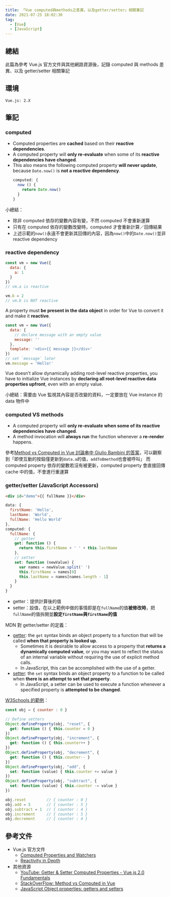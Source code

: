 ```yaml
---
title: 「Vue computed與methods之差異，以及getter/setter」相關筆記
date: 2021-07-25 18:02:30
tag:
  - [Vue]
  - [JavaScript]
---
```


## 總結

此篇為參考 Vue.js 官方文件與其他網路資源後，記錄 computed 與 methods 差異、以及 getter/setter 相關筆記

## 環境

```
Vue.js: 2.X
```

## 筆記

### computed

- Computed properties are **cached** based on their **reactive dependencies**.
- A computed property will **only re-evaluate** when some of its **reactive dependencies have changed**.
- This also means the following computed property **will never update**, because `Date.now()` is **not a reactive dependency**.
  ```js
  computed: {
    now () {
      return Date.now()
    }
  }
  ```

小總結：

- 除非 computed 依存的變數內容有變，不然 computed 不會重新運算
- 只有在 computed 依存的變數改變時，computed 才會重新計算／回傳結果
- 上述示範的`now()`永遠不會更新其回傳的內容，因為`now()`中的`Date.now()`並非 reactive dependency

### reactive dependency

```js
const vm = new Vue({
  data: {
    a: 1
  }
})
// vm.a is reactive

vm.b = 2
// vm.b is NOT reactive
```

A property must **be present in the data object** in order for Vue to convert it and make it **reactive**.

```js
const vm = new Vue({
  data: {
    // declare message with an empty value
    message: ''
  },
  template: '<div>{{ message }}</div>'
})
// set `message` later
vm.message = 'Hello!'
```

Vue doesn’t allow dynamically adding root-level reactive properties, you have to initialize Vue instances by **declaring all root-level reactive data properties upfront**, even with an empty value.

小總結：需要由 Vue 監視其內容是否改變的資料，一定要放在 Vue instance 的 data 物件中

### computed VS methods

- A computed property will **only re-evaluate when some of its reactive dependencies have changed**.
- A method invocation will **always run** the function whenever a **re-render** happens.

參考[Method vs Computed in Vue 討論串中 Giulio Bambini 的答案](https://stackoverflow.com/a/48151401/15028185)，可以觀察到「即使互動的按鈕僅更新到`data.a`的值，`addToBmethod`也會被呼叫」
而 computed property 依存的變數若沒有被更新，computed property 會直接回傳 cache 中的值，不會進行重運算

### getter/setter (JavaScript Accessors)

```html
<div id="demo">{{ fullName }}</div>
```

```js
data: {
  firstName: 'Hello',
  lastName: 'World',
  fullName: 'Hello World'
},
computed: {
  fullName: {
    // getter
    get: function () {
      return this.firstName + ' ' + this.lastName
    },
    // setter
    set: function (newValue) {
      var names = newValue.split(' ')
      this.firstName = names[0]
      this.lastName = names[names.length - 1]
    }
  }
}
```

- getter：提供計算後的值
- setter：設值，在以上範例中做的事情即是在`fullName`的值**被修改時**，把`fullName`的值拆開並**設定`firstName`與`firstName`的值**

MDN 對 getter/setter 的定義：

- [getter](https://developer.mozilla.org/en-US/docs/Web/JavaScript/Reference/Functions/get): the `get` syntax binds an object property to a function that will be called **when that property is looked up**.
  - Sometimes it is desirable to allow access to a property that **returns a dynamically computed value**, or you may want to reflect the status of an internal variable without requiring the use of explicit method calls.
  - In JavaScript, this can be accomplished with the use of a getter.
- [setter](https://developer.mozilla.org/en-US/docs/Web/JavaScript/Reference/Functions/set): the `set` syntax binds an object property to a function to be called when **there is an attempt to set that property**.
  - In JavaScript, a setter can be used to execute a function whenever a specified property is **attempted to be changed**.

[W3Schools 的範例](https://www.w3schools.com/js/js_object_accessors.asp)：

```js
const obj = { counter : 0 }

// Define setters
Object.defineProperty(obj, "reset", {
  get: function () { this.counter = 0 }
})
Object.defineProperty(obj, "increment", {
  get: function () { this.counter++ }
})
Object.defineProperty(obj, "decrement", {
  get: function () { this.counter-- }
})
Object.defineProperty(obj, "add", {
  set: function (value) { this.counter += value }
})
Object.defineProperty(obj, "subtract", {
  set: function (value) { this.counter -= value }
})

obj.reset         // { counter : 0 }
obj.add = 5       // { counter : 5 }
obj.subtract = 1  // { counter : 4 }
obj.increment     // { counter : 5 }
obj.decrement     // { counter : 4 }
```

## 參考文件

- Vue.js 官方文件
  - [Computed Properties and Watchers](https://vuejs.org/v2/guide/computed.html)
  - [Reactivity in Depth](https://vuejs.org/v2/guide/reactivity.html)
- 其他資源
  - [YouTube: Getter & Setter Computed Properties - Vue.js 2.0 Fundamentals](https://youtu.be/PuxdMnk-u5k)
  - [StackOverFlow: Method vs Computed in Vue](https://stackoverflow.com/questions/44350862/method-vs-computed-in-vue)
  - [JavaScript Object properties: getters and setters](https://javascript.info/property-accessors)

